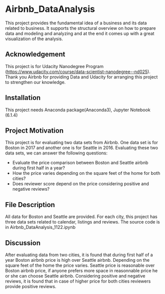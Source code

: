 # Airbnb_DataAnalysis
This project provides the fundamental idea of a business and its data related to business. It supports the structural overview on how to prepare data and modeling and analyzing and at the end it comes up with a great visualization of the analysis. 
## Acknowledgement
This project is for Udacity Nanodegree Program (https://www.udacity.com/course/data-scientist-nanodegree--nd025). Thank you Airbnb for providing Data and Udacity for arranging this project to strengthen our knowledge.
## Installation
This project needs Anaconda package(Anaconda3), Jupyter Notebook (6.1.4)
## Project Motivation
This project is for evaluating two data sets from Airbnb. One data set is for Boston in 2017 and another one is for Seattle in 2016. Evaluating these two data sets, we can answer the following questions:
- Evaluate the price comparison between Boston and Seattle airbnb during first half in a year?
- How the price varies depending on the square feet of the home for both cities?
- Does reviewer score depend on the price considering positive and negative reviews?
## File Description
All data for Boston and Seattle are provided. For each city, this project has three data sets related to calendar, listings and reviews.
The source code is in Airbnb_DataAnalysis_1122.ipynb
## Discussion
After evaluating data from two cities, it is found that during first half of a year Boston airbnb price is high over Seattle airbnb. Depending on the square feet of the home the price varies. Seattle price is reasonable over Boston airbnb price, if anyone prefers more space in reasonnable price he or she can choose Seattle airbnb. Considering positive and negative reviews, it is found that in case of higher price for both cities reviewers provide positive reviews. 
